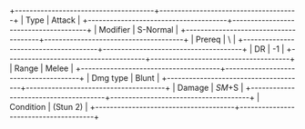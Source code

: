 +--------------------------------------+--------------------------------------+
| Type                                 | Attack                               |
+--------------------------------------+--------------------------------------+
| Modifier                             | S-Normal                         |
+--------------------------------------+--------------------------------------+
| Prereq                               | \                                    |
+--------------------------------------+--------------------------------------+
| DR                                   | -1                                   |
+--------------------------------------+--------------------------------------+
| Range                                | Melee                                |
+--------------------------------------+--------------------------------------+
| Dmg type                             | Blunt                                |
+--------------------------------------+--------------------------------------+
| Damage                               | *SM*+S                           |
+--------------------------------------+--------------------------------------+
| Condition                            | (Stun 2)                             |
+--------------------------------------+--------------------------------------+


